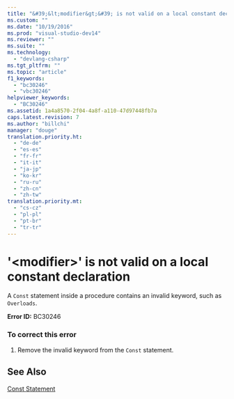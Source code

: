 ```yaml
---
title: "&#39;&lt;modifier&gt;&#39; is not valid on a local constant declaration | testtitle"
ms.custom: ""
ms.date: "10/19/2016"
ms.prod: "visual-studio-dev14"
ms.reviewer: ""
ms.suite: ""
ms.technology: 
  - "devlang-csharp"
ms.tgt_pltfrm: ""
ms.topic: "article"
f1_keywords: 
  - "bc30246"
  - "vbc30246"
helpviewer_keywords: 
  - "BC30246"
ms.assetid: 1a4a8570-2f04-4a8f-a110-47d97448fb7a
caps.latest.revision: 7
ms.author: "billchi"
manager: "douge"
translation.priority.ht: 
  - "de-de"
  - "es-es"
  - "fr-fr"
  - "it-it"
  - "ja-jp"
  - "ko-kr"
  - "ru-ru"
  - "zh-cn"
  - "zh-tw"
translation.priority.mt: 
  - "cs-cz"
  - "pl-pl"
  - "pt-br"
  - "tr-tr"
---
```

# &#39;&lt;modifier&gt;&#39; is not valid on a local constant declaration
A `Const` statement inside a procedure contains an invalid keyword, such as `Overloads`.  
  
 **Error ID:** BC30246  
  
### To correct this error  
  
1.  Remove the invalid keyword from the `Const` statement.  
  
## See Also  
 [Const Statement](../Topic/Const%20Statement%20\(Visual%20Basic\).md)